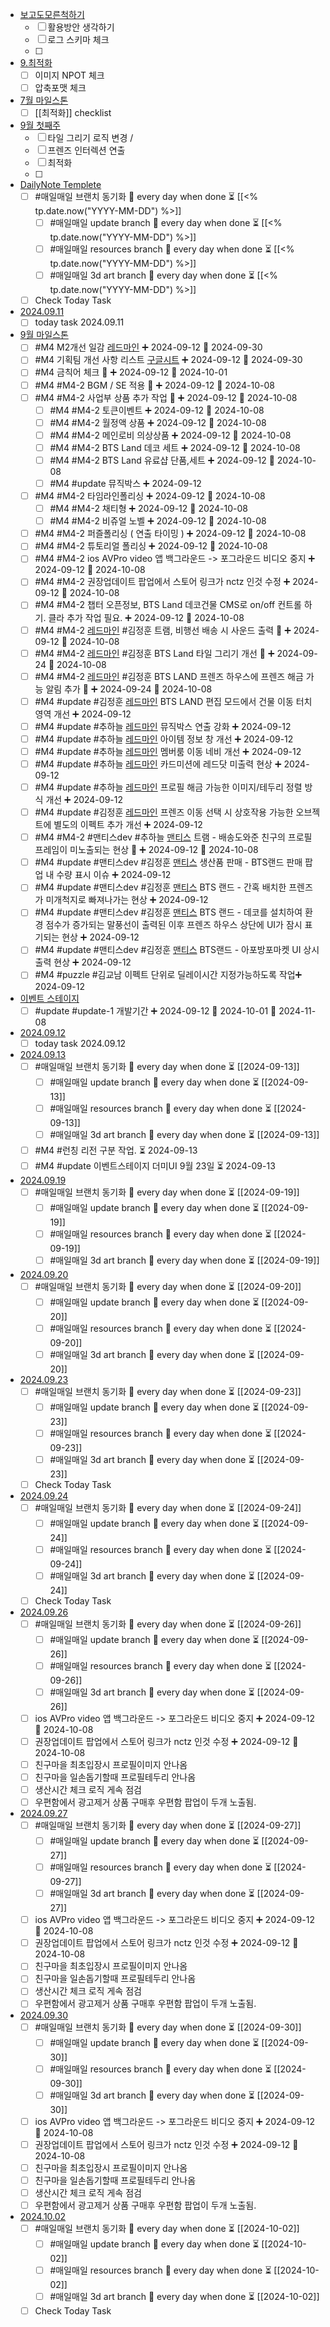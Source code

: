 - [보고도모른척하기](BTSW2-develop/%EB%B3%B4%EA%B3%A0%EB%8F%84%EB%AA%A8%EB%A5%B8%EC%B2%99%ED%95%98%EA%B8%B0.md)
	- [ ] 활용방안 생각하기
	- [ ] 로그 스키마 체크
	- [ ] 
- [9.최적화](BTSW2-develop/3.Task/3%EC%9B%944%EC%9B%94/9.%EC%B5%9C%EC%A0%81%ED%99%94.md)
	- [ ] 이미지 NPOT 체크
	- [ ] 압축포맷 체크
- [7월 마일스톤](BTSW2-develop/4.%EB%A7%88%EC%9D%BC%EC%8A%A4%ED%86%A4/7%EC%9B%94%20%EB%A7%88%EC%9D%BC%EC%8A%A4%ED%86%A4.md)
	- [ ] [[최적화]] checklist
- [9월 첫째주](BTSW2-develop/999.Notes/9%EC%9B%94%20%EC%B2%AB%EC%A7%B8%EC%A3%BC.md)
	- [ ] 타일 그리기 로직 변경 /
	- [ ] 프렌즈 인터렉션 연출
	- [ ] 최적화
	- [ ] 
- [DailyNote Templete](BTSW2-develop/Template/DailyNote%20Templete.md)
	- [ ] #매일매일 브랜치 동기화 🔁 every day when done ⏳ [[<% tp.date.now("YYYY-MM-DD") %>]] 
	    - [ ] #매일매일 update branch  🔁 every day when done ⏳ [[<% tp.date.now("YYYY-MM-DD") %>]]
		- [ ] #매일매일 resources branch  🔁 every day when done ⏳ [[<% tp.date.now("YYYY-MM-DD") %>]]
		- [ ] #매일매일 3d art branch  🔁 every day when done ⏳ [[<% tp.date.now("YYYY-MM-DD") %>]]
	- [ ] Check Today Task
- [2024.09.11](BTSW2-develop/999.Notes/2024.09.11.md)
	- [ ] today task 2024.09.11 
- [9월 마일스톤](BTSW2-develop/4.%EB%A7%88%EC%9D%BC%EC%8A%A4%ED%86%A4/9%EC%9B%94%20%EB%A7%88%EC%9D%BC%EC%8A%A4%ED%86%A4.md)
	- [ ] #M4 M2개선 일감 [레드마인](https://redmine.takeone.co.kr/projects/btsw2/issues?c%5B%5D=tracker&c%5B%5D=fixed_version&c%5B%5D=priority&c%5B%5D=status&c%5B%5D=subject&c%5B%5D=assigned_to&c%5B%5D=start_date&c%5B%5D=due_date&f%5B%5D=status_id&f%5B%5D=subject&f%5B%5D=&group_by=&op%5Bstatus_id%5D=%2A&op%5Bsubject%5D=~&per_page=50&set_filter=1&sort=priority%3Adesc%2Cid%3Adesc&t%5B%5D=&utf8=%E2%9C%93&v%5Bsubject%5D%5B%5D=M2%EA%B0%9C%EC%84%A0) ➕ 2024-09-12  📅 2024-09-30
	- [ ] #M4 기획팀 개선 사항 리스트 [구글시트](https://docs.google.com/presentation/d/1zmUhiF3QRo8G3pxWcnS5xGh1LMlc6waw/edit#slide=id.p1) ➕ 2024-09-12  📅 2024-09-30
	- [ ] #M4 금칙어 체크 🔺 ➕ 2024-09-12 📅 2024-10-01
	- [ ] #M4 #M4-2 BGM / SE 적용 🔺 ➕ 2024-09-12  📅 2024-10-08
	- [ ] #M4 #M4-2 사업부 상품 추가 작업 🔺 ➕ 2024-09-12  📅 2024-10-08
	    - [ ] #M4 #M4-2 토큰이벤트  ➕ 2024-09-12  📅 2024-10-08
		- [ ] #M4 #M4-2 월정액 상품 ➕ 2024-09-12  📅 2024-10-08
		- [ ] #M4 #M4-2 메인로비 의상상품 ➕ 2024-09-12  📅 2024-10-08
		- [ ] #M4 #M4-2 BTS Land 데코 세트 ➕ 2024-09-12  📅 2024-10-08
		- [ ] #M4 #M4-2 BTS Land 유료샵  단품,세트 ➕ 2024-09-12  📅 2024-10-08
		- [ ] #M4 #update 뮤직박스 ➕ 2024-09-12
	- [ ] #M4 #M4-2 타임라인폴리싱 ➕ 2024-09-12  📅 2024-10-08
	    - [ ] #M4 #M4-2 채티형 ➕ 2024-09-12  📅 2024-10-08
		- [ ] #M4 #M4-2 비쥬얼 노벨 ➕ 2024-09-12  📅 2024-10-08
	- [ ] #M4 #M4-2 퍼즐폴리싱 ( 연출 타이밍 ) ➕ 2024-09-12  📅 2024-10-08
	- [ ] #M4 #M4-2 튜토리얼 폴리싱 ➕ 2024-09-12  📅 2024-10-08
	- [ ] #M4 #M4-2 ios AVPro video 앱 백그라운드 -> 포그라운드 비디오 중지 ➕ 2024-09-12  📅 2024-10-08
	- [ ] #M4 #M4-2 권장업데이트 팝업에서 스토어 링크가 nctz 인것 수정 ➕ 2024-09-12  📅 2024-10-08
	- [ ] #M4 #M4-2 챕터 오픈정보, BTS Land 데코건물 CMS로 on/off 컨트롤 하기. 클라 추가 작업 필요. ➕ 2024-09-12  📅 2024-10-08
	- [ ] #M4 #M4-2  [레드마인](https://redmine.takeone.co.kr/issues/15682) #김정훈 트램, 비행선 배송 시 사운드 출력 🔺 ➕ 2024-09-12  📅 2024-10-08
	- [ ] #M4 #M4-2  [레드마인](https://redmine.takeone.co.kr/issues/16444) #김정훈 BTS Land 타일 그리기 개선 🔺 ➕ 2024-09-24 📅 2024-10-08
	- [ ] #M4 #M4-2  [레드마인](https://redmine.takeone.co.kr/issues/16472) #김정훈 BTS LAND 프렌즈 하우스에 프렌즈 해금 가능 알림 추가 🔺 ➕ 2024-09-24 📅 2024-10-08
	- [ ] #M4 #update #김정훈  [레드마인](https://redmine.takeone.co.kr/issues/15484) BTS LAND 편집 모드에서 건물 이동 터치 영역 개선 ➕ 2024-09-12
	- [ ] #M4 #update #추하늘  [레드마인](https://redmine.takeone.co.kr/issues/16360) 뮤직박스 연출 강화 ➕ 2024-09-12
	- [ ] #M4 #update #추하늘  [레드마인](https://redmine.takeone.co.kr/issues/16207) 아이템 정보 창 개선 ➕ 2024-09-12
	- [ ] #M4 #update #추하늘  [레드마인](https://redmine.takeone.co.kr/issues/16091) 멤버룸 이동 네비 개선 ➕ 2024-09-12
	- [ ] #M4 #update #추하늘  [레드마인](https://redmine.takeone.co.kr/issues/16067) 카드미션에 레드닷 미출력 현상 ➕ 2024-09-12
	- [ ] #M4 #update #추하늘  [레드마인](https://redmine.takeone.co.kr/issues/16062) 프로필 해금 가능한 이미지/테두리 정렬 방식 개선 ➕ 2024-09-12
	- [ ] #M4 #update #김정훈  [레드마인](https://redmine.takeone.co.kr/issues/16060) 프렌즈 이동 선택 시 상호작용 가능한 오브젝트에 별도의 이펙트 추가 개선 ➕ 2024-09-12
	- [ ] #M4 #M4-2 #맨티스dev #추하늘  [맨티스](https://mantis.takeone.co.kr/view.php?id=23748) 트램 - 배송도와준 친구의 프로필 프레임이 미노출되는 현상 🔺 ➕ 2024-09-12  📅 2024-10-08
	- [ ] #M4 #update #맨티스dev #김정훈  [맨티스](https://mantis.takeone.co.kr/view.php?id=23350) 생산품 판매 - BTS랜드 판매 팝업 내 수량 표시 이슈 ➕ 2024-09-12
	- [ ] #M4 #update #맨티스dev #김정훈  [맨티스](https://mantis.takeone.co.kr/view.php?id=23057) BTS 랜드 - 간혹 배치한 프렌즈가 미개척지로 빠져나가는 현상 ➕ 2024-09-12
	- [ ] #M4 #update #맨티스dev #김정훈  [맨티스](https://mantis.takeone.co.kr/view.php?id=23443) BTS 랜드 - 데코를 설치하여 환경 점수가 증가되는 말풍선이 출력된 이후 프렌즈 하우스 상단에 UI가 잠시 표기되는 현상 ➕ 2024-09-12
	- [ ] #M4 #update #맨티스dev #김정훈  [맨티스](https://mantis.takeone.co.kr/view.php?id=23413) BTS랜드 - 아포방포마켓 UI 상시출력 현상 ➕ 2024-09-12
	- [ ] #M4  #puzzle  #김교남 이펙트 단위로 딜레이시간 지정가능하도록 작업➕ 2024-09-12
- [이벤트 스테이지](BTSW2-develop/2.System/25.%EC%9D%B4%EB%B2%A4%ED%8A%B8%EC%8A%A4%ED%85%8C%EC%9D%B4%EC%A7%80/%EC%9D%B4%EB%B2%A4%ED%8A%B8%20%EC%8A%A4%ED%85%8C%EC%9D%B4%EC%A7%80.md)
	- [ ] #update #update-1  개발기간 ➕ 2024-09-12 🛫 2024-10-01 📅 2024-11-08
- [2024.09.12](BTSW2-develop/999.Notes/2024.09.12.md)
	- [ ] today task 2024.09.12 
- [2024.09.13](BTSW2-develop/999.Notes/2024.09.13.md)
	- [ ] #매일매일 브랜치 동기화 🔁 every day when done ⏳ [[2024-09-13]] 
	    - [ ] #매일매일 update branch  🔁 every day when done ⏳ [[2024-09-13]]
		- [ ] #매일매일 resources branch  🔁 every day when done ⏳ [[2024-09-13]]
		- [ ] #매일매일 3d art branch  🔁 every day when done ⏳ [[2024-09-13]]
	- [ ] #M4 #런칭 리전 구분 작업. ⏳ 2024-09-13 
	- [ ] #M4 #update 이벤트스테이지 더미UI 9월 23일 ⏳ 2024-09-13 
- [2024.09.19](BTSW2-develop/999.Notes/2024.09.19.md)
	- [ ] #매일매일 브랜치 동기화 🔁 every day when done ⏳ [[2024-09-19]] 
	    - [ ] #매일매일 update branch  🔁 every day when done ⏳ [[2024-09-19]]
		- [ ] #매일매일 resources branch  🔁 every day when done ⏳ [[2024-09-19]]
		- [ ] #매일매일 3d art branch  🔁 every day when done ⏳ [[2024-09-19]]
- [2024.09.20](BTSW2-develop/999.Notes/2024.09.20.md)
	- [ ] #매일매일 브랜치 동기화 🔁 every day when done ⏳ [[2024-09-20]] 
	    - [ ] #매일매일 update branch  🔁 every day when done ⏳ [[2024-09-20]]
		- [ ] #매일매일 resources branch  🔁 every day when done ⏳ [[2024-09-20]]
		- [ ] #매일매일 3d art branch  🔁 every day when done ⏳ [[2024-09-20]]
- [2024.09.23](BTSW2-develop/999.Notes/2024.09.23.md)
	- [ ] #매일매일 브랜치 동기화 🔁 every day when done ⏳ [[2024-09-23]] 
	    - [ ] #매일매일 update branch  🔁 every day when done ⏳ [[2024-09-23]]
		- [ ] #매일매일 resources branch  🔁 every day when done ⏳ [[2024-09-23]]
		- [ ] #매일매일 3d art branch  🔁 every day when done ⏳ [[2024-09-23]]
	- [ ] Check Today Task
- [2024.09.24](BTSW2-develop/999.Notes/2024.09.24.md)
	- [ ] #매일매일 브랜치 동기화 🔁 every day when done ⏳ [[2024-09-24]] 
	    - [ ] #매일매일 update branch  🔁 every day when done ⏳ [[2024-09-24]]
		- [ ] #매일매일 resources branch  🔁 every day when done ⏳ [[2024-09-24]]
		- [ ] #매일매일 3d art branch  🔁 every day when done ⏳ [[2024-09-24]]
	- [ ] Check Today Task
- [2024.09.26](BTSW2-develop/999.Notes/2024.09.26.md)
	- [ ] #매일매일 브랜치 동기화 🔁 every day when done ⏳ [[2024-09-26]] 
	    - [ ] #매일매일 update branch  🔁 every day when done ⏳ [[2024-09-26]]
		- [ ] #매일매일 resources branch  🔁 every day when done ⏳ [[2024-09-26]]
		- [ ] #매일매일 3d art branch  🔁 every day when done ⏳ [[2024-09-26]]
	- [ ] ios AVPro video 앱 백그라운드 -> 포그라운드 비디오 중지 ➕ 2024-09-12  📅 2024-10-08
	- [ ] 권장업데이트 팝업에서 스토어 링크가 nctz 인것 수정 ➕ 2024-09-12  📅 2024-10-08
	- [ ] 친구마을 최초입장시 프로필이미지 안나옴
	- [ ] 친구마을 일손돕기할때 프로필테두리 안나옴
	- [ ] 생산시간 체크 로직 게속 점검
	- [ ] 우편함에서 광고제거 상품 구매후 우편함 팝업이 두개 노출됨.
- [2024.09.27](BTSW2-develop/999.Notes/2024.09.27.md)
	- [ ] #매일매일 브랜치 동기화 🔁 every day when done ⏳ [[2024-09-27]] 
	    - [ ] #매일매일 update branch  🔁 every day when done ⏳ [[2024-09-27]]
		- [ ] #매일매일 resources branch  🔁 every day when done ⏳ [[2024-09-27]]
		- [ ] #매일매일 3d art branch  🔁 every day when done ⏳ [[2024-09-27]]
	- [ ] ios AVPro video 앱 백그라운드 -> 포그라운드 비디오 중지 ➕ 2024-09-12  📅 2024-10-08
	- [ ] 권장업데이트 팝업에서 스토어 링크가 nctz 인것 수정 ➕ 2024-09-12  📅 2024-10-08
	- [ ] 친구마을 최초입장시 프로필이미지 안나옴
	- [ ] 친구마을 일손돕기할때 프로필테두리 안나옴
	- [ ] 생산시간 체크 로직 게속 점검
	- [ ] 우편함에서 광고제거 상품 구매후 우편함 팝업이 두개 노출됨.
- [2024.09.30](BTSW2-develop/999.Notes/2024.09.30.md)
	- [ ] #매일매일 브랜치 동기화 🔁 every day when done ⏳ [[2024-09-30]] 
	    - [ ] #매일매일 update branch  🔁 every day when done ⏳ [[2024-09-30]]
		- [ ] #매일매일 resources branch  🔁 every day when done ⏳ [[2024-09-30]]
		- [ ] #매일매일 3d art branch  🔁 every day when done ⏳ [[2024-09-30]]
	- [ ] ios AVPro video 앱 백그라운드 -> 포그라운드 비디오 중지 ➕ 2024-09-12  📅 2024-10-08
	- [ ] 권장업데이트 팝업에서 스토어 링크가 nctz 인것 수정 ➕ 2024-09-12  📅 2024-10-08
	- [ ] 친구마을 최초입장시 프로필이미지 안나옴
	- [ ] 친구마을 일손돕기할때 프로필테두리 안나옴
	- [ ] 생산시간 체크 로직 게속 점검
	- [ ] 우편함에서 광고제거 상품 구매후 우편함 팝업이 두개 노출됨.
- [2024.10.02](BTSW2-develop/999.Notes/2024.10.02.md)
	- [ ] #매일매일 브랜치 동기화 🔁 every day when done ⏳ [[2024-10-02]] 
	    - [ ] #매일매일 update branch  🔁 every day when done ⏳ [[2024-10-02]]
		- [ ] #매일매일 resources branch  🔁 every day when done ⏳ [[2024-10-02]]
		- [ ] #매일매일 3d art branch  🔁 every day when done ⏳ [[2024-10-02]]
	- [ ] Check Today Task
